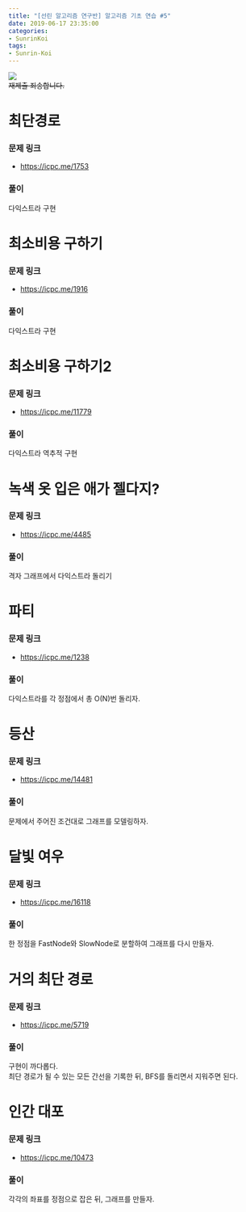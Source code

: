 ```yaml
---
title: "[선린 알고리즘 연구반] 알고리즘 기초 연습 #5"
date: 2019-06-17 23:35:00
categories:
- SunrinKoi
tags:
- Sunrin-Koi
---
```


<img src = "https://i.imgur.com/2V1D19I.png"><br>
<s>재제출 죄송합니다.</s>

# 최단경로

### 문제 링크
* https://icpc.me/1753

### 풀이
다익스트라 구현

# 최소비용 구하기

### 문제 링크
* https://icpc.me/1916

### 풀이
다익스트라 구현

# 최소비용 구하기2

### 문제 링크
* https://icpc.me/11779

### 풀이
다익스트라 역추적 구현

# 녹색 옷 입은 애가 젤다지?

### 문제 링크
* https://icpc.me/4485

### 풀이
격자 그래프에서 다익스트라 돌리기

# 파티

### 문제 링크
* https://icpc.me/1238

### 풀이
다익스트라를 각 정점에서 총 O(N)번 돌리자.

# 등산

### 문제 링크
* https://icpc.me/14481

### 풀이
문제에서 주어진 조건대로 그래프를 모델링하자.

# 달빛 여우

### 문제 링크
* https://icpc.me/16118

### 풀이
한 정점을 FastNode와 SlowNode로 분할하여 그래프를 다시 만들자.

# 거의 최단 경로

### 문제 링크
* https://icpc.me/5719

### 풀이
구현이 까다롭다.<br>
최단 경로가 될 수 있는 모든 간선을 기록한 뒤, BFS를 돌리면서 지워주면 된다.

# 인간 대포

### 문제 링크
* https://icpc.me/10473

### 풀이
각각의 좌표를 정점으로 잡은 뒤, 그래프를 만들자.
